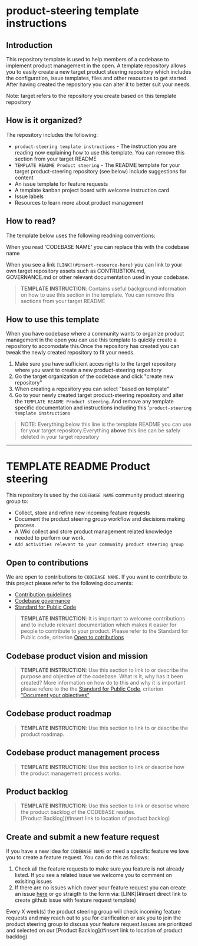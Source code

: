 # product-steering template instructions

## Introduction
This repository template is used to help members of a codebase to implement product management in the open.
A template repository allows you to easily create a new target product steering repository which includes the configuration, issue templates, files and other resources to get started. After having created the repository you can alter it to better suit your needs. 

Note: target refers to the repository you create based on this template repository

## How is it organized?
The repository includes the following:

- `product-steering template instructions` - The instruction you are reading now explaining how to use this template. You can remove this section from your target README
- `TEMPLATE README Product steering` - The README template for your target product-steering repository (see below) include suggestions for content
- An issue template for feature requests
- A template kanban project board with welcome instruction card
- Issue labels
- Resources to learn more about product management

## How to read?
The template below uses the following readning conventions:

When you read 'CODEBASE NAME' you can replace this with the codebase name

When you see a link `[LINK](#insert-resource-here)` you can link to your own target repository assets such as CONTRUBTION.md, GOVERNANCE.md or other relevant documentation used in your codebase.

>**TEMPLATE INSTRUCTION**: Contains useful background information on how to use this section in the template. You can remove this sections from your target README

## How to use this template

When you have codebase where a community wants to organize product management in the open you can use this template to quickly create a repository to accomodate this.Once the repository has created you can tweak the newly created repository to fit your needs.

1. Make sure you have sufficient acces rights to the target repository where you want to create a new product-steering repository
2. Go the target organization of the codebase and click "create new repository"
3. When creating a repository you can select "based on template"
4. Go to your newly created target product-steering repository and alter the `TEMPLATE README Product steering`. And remove any template specific documentation and instructions  including this '`product-steering template instructions`


>NOTE: Everything below this line is the template README you can use for your target repository.Everything **above** this line can be safely deleted in your target repository

---

# TEMPLATE README Product steering 
This repository is used by the `CODEBASE NAME` community product steering group to:

* Collect, store and refine new incoming feature requests
* Document the product steering group workflow and decisions making process.
* A Wiki collect and store product management related knowledge needed to perform our work.
* `Add activities relevant to your community product steering group` 

## Open to contributions
We are open to contributions to `CODEBASE NAME`. If you want to contribute to this project please refer to the following documents:

* [Contribution guidelines](#insert-link-to-CONTRIBUTION.md)
* [Codebase governance](#insert-link-to-GOVERNANCE.md)
* [Standard for Public Code](https://standard.publiccode.net)

>**TEMPLATE INSTRUCTION**: It is important to welcome contributions and to include relevant documentation which makes it easier for people to contribute to your product. 
> Please refer to the Standard for Public code, criterion [Open to cotributions](https://standard.publiccode.net/criteria/open-to-contributions.html)

## Codebase product vision and mission
>**TEMPLATE INSTRUCTION**: Use this section to link to or describe the purpose and objective of the codebase. What is it, why has it been created? 
> More information on how do to this and why it is important please refere to the the [Standard for Public Code](https://standard.publiccode.net), criterion ["Document your objectives"](https://standard.publiccode.net/criteria/document-objectives.html)

## Codebase product roadmap
>**TEMPLATE INSTRUCTION**: Use this section to link to or describe the product roadmap. 

## Codebase product management process
>**TEMPLATE INSTRUCTION**: Use this section to link or describe how the product management process works.  

## Product backlog
>**TEMPLATE INSTRUCTION**: Use this section to link or describe where the product backlog of the CODEBASE resides.  
>[Product Backlog](#insert link to location of product backlog)

## Create and submit a new feature request
If you have a new idea for `CODEBASE NAME` or need a specific feature we love you to create a feature request.
You can do this as follows:

1. Check all the feature requests to make sure you feature is not already listed. If you see a related issue we welcome you to comment on exisiting issues
2. If there are no issues which cover your feature request you can create an issue [here](#insert-link-to-feature-request-issues) or go straigth to the form via: [LINK](#insert direct link to create github issue with feature request template)

Every X week(s) the product steering group will check incoming feature requests and may reach out to you for clarification or ask you to join the product steering group to discuss your feature request.Issues are prioritized and selected on our [Product Backlog](#insert link to location of product backlog)
